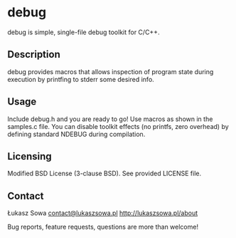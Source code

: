 debug
=====

debug is simple, single-file debug toolkit for C/C++.

Description
-----------

debug provides macros that allows inspection of program state during
execution by printfing to stderr some desired info.

Usage
-----

Include debug.h and you are ready to go! Use macros as shown in the samples.c
file. You can disable toolkit effects (no printfs, zero overhead) by defining
standard NDEBUG during compilation.

Licensing
---------

Modified BSD License (3-clause BSD). See provided LICENSE file.

Contact
-------

Łukasz Sowa
contact@lukaszsowa.pl
http://lukaszsowa.pl/about

Bug reports, feature requests, questions are more than welcome!